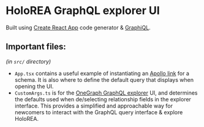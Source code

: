 # HoloREA GraphQL explorer UI

Built using [Create React App](https://facebook.github.io/create-react-app/) code generator & [GraphiQL](https://github.com/graphql/graphiql).

## Important files:

*(in `src/` directory)*

- `App.tsx` contains a useful example of instantiating an [Apollo link](https://www.npmjs.com/package/apollo-link) for a schema. It is also where to define the default query that displays when opening the UI.
- `CustomArgs.ts` is for the [OneGraph GraphQL explorer](https://www.onegraph.com/blog/2019/01/24/How_OneGraph_onboards_users_new_to_GraphQL.html) UI, and determines the defaults used when de/selecting relationship fields in the explorer interface. This provides a simplified and approachable way for newcomers to interact with the GraphQL query interface & explore HoloREA.
